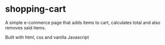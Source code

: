 # shopping-cart

A simple e-commerce page that adds items to cart, calculates total and also removes said items.

Built with html, css and vanilla Javascript
